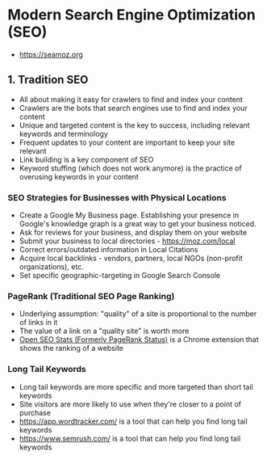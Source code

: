 # Modern Search Engine Optimization (SEO)

- https://seamoz.org
 
## 1. Tradition SEO

- All about making it easy for crawlers to find and index your content
- Crawlers are the bots that search engines use to find and index your content
- Unique and targeted content is the key to success, including relevant keywords and terminology
- Frequent updates to your content are important to keep your site relevant
- Link building is a key component of SEO
- Keyword stuffing (which does not work anymore) is the practice of overusing keywords in your content

### SEO Strategies for Businesses with Physical Locations

- Create a Google My Business page.  Establishing your presence in Google's knowledge graph is a great way to get your business noticed.
- Ask for reviews for your business, and display them on your website
- Submit your business to local directories - https://moz.com/local
- Correct errors/outdated information in Local Citations
- Acquire local backlinks - vendors, partners, local NGOs (non-profit organizations), etc.
- Set specific geographic-targeting in Google Search Console

### PageRank (Traditional SEO Page Ranking)

-  Underlying assumption: "quality" of a site is proportional to the number of links in it
-  The value of a link on a "quality site" is worth more
-  [Open SEO Stats (Formerly PageRank Status)](https://chrome.google.com/webstore/detail/open-seo-statsformerly-pa/hbdkkfheckcdppiaiabobmennhijkknn/related?hl=en-US) is a Chrome extension that shows the ranking of a website
  
### Long Tail Keywords

-  Long tail keywords are more specific and more targeted than short tail keywords
-  Site visitors are more likely to use when they're closer to a point of purchase
-  https://app.wordtracker.com/ is a tool that can help you find long tail keywords
-  https://www.semrush.com/ is a tool that can help you find long tail keywords

